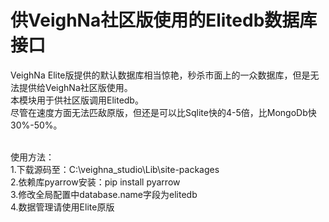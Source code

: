 # 供VeighNa社区版使用的Elitedb数据库接口
VeighNa Elite版提供的默认数据库相当惊艳，秒杀市面上的一众数据库，但是无法提供给VeighNa社区版使用。<br />
本模块用于供社区版调用Elitedb。<br />
尽管在速度方面无法匹敌原版，但还是可以比Sqlite快的4-5倍，比MongoDb快30%-50%。<br /><br />

使用方法：<br />
1.下载源码至：C:\veighna_studio\Lib\site-packages<br />
2.依赖库pyarrow安装：pip install pyarrow<br />
3.修改全局配置中database.name字段为elitedb<br />
4.数据管理请使用Elite原版<br /><br />
